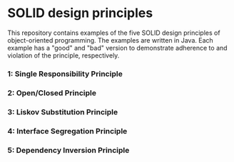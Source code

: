 # SOLID design principles

This repository contains examples of the five SOLID design principles of object-oriented programming. The examples are written in Java. Each example has a "good" and "bad" version to demonstrate adherence to and violation of the principle, respectively.

### 1: Single Responsibility Principle
### 2: Open/Closed Principle
### 3: Liskov Substitution Principle
### 4: Interface Segregation Principle
### 5: Dependency Inversion Principle
